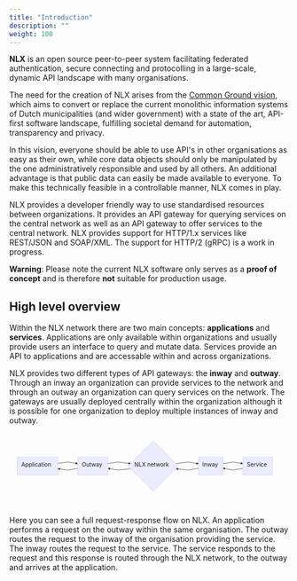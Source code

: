 ```yaml
---
title: "Introduction"
description: ""
weight: 100
---
```


**NLX** is an open source peer-to-peer system facilitating federated authentication, secure connecting and protocolling in a large-scale, dynamic API landscape with many organisations.

The need for the creation of NLX arises from the [Common Ground vision](https://github.com/VNG-Realisatie/common-ground), which aims to convert or replace the current monolithic information systems of Dutch municipalities (and wider government) with a state of the art, API-first software landscape, fulfilling societal demand for automation, transparency and privacy.

In this vision, everyone should be able to use API's in other organisations as easy as their own, while core data objects should only be manipulated by the one administratively responsible and used by all others. An additional advantage is that public data can easily be made available to everyone. To make this technically feasible in a controllable manner, NLX comes in play.

NLX provides a developer friendly way to use standardised resources between organizations. It provides an API gateway for querying services on the central network as well as an API gateway to offer services to the central network. NLX provides support for HTTP/1.x services like REST/JSON and SOAP/XML. The support for HTTP/2 (gRPC) is a work in progress.

**Warning**: Please note the current NLX software only serves as a **proof of concept** and is therefore **not** suitable for production usage.

## High level overview
Within the NLX network there are two main concepts: **applications** and **services**. Applications are only available within organizations and usually provide users an interface to query and mutate data. Services provide an API to applications and are accessable within and across organizations.

NLX provides two different types of API gateways: the **inway** and **outway**. Through an inway an organization can provide services to the network and through an outway an organization can query services on the network. The gateways are usually deployed centrally within the organization although it is possible for one organization to deploy multiple instances of inway and outway.

<svg id="mermaidChart0" xmlns="http://www.w3.org/2000/svg" height="100%" viewBox="0 0 697.109375 186" style="max-width:697.109375px;"><style>
  .mermaid .label{color:#333}.node circle,.node ellipse,.node polygon,.node rect{fill:#ececff;stroke:#ccf;stroke-width:1px}.node.clickable{cursor:pointer}.arrowheadPath{fill:#333}.edgePath .path{stroke:#333}.edgeLabel{background-color:#e8e8e8}.cluster rect{fill:#ffffde!important;rx:4!important;stroke:#aa3!important;stroke-width:1px!important}.cluster text{fill:#333}.actor{stroke:#ccf;fill:#ececff}text.actor{fill:#000;stroke:none}.actor-line{stroke:grey}.messageLine0{marker-end:"url(#arrowhead)"}.messageLine0,.messageLine1{stroke-width:1.5;stroke-dasharray:"2 2";stroke:#333}#arrowhead{fill:#333}#crosshead path{fill:#333!important;stroke:#333!important}.messageText{fill:#333;stroke:none}.labelBox{stroke:#ccf;fill:#ececff}.labelText,.loopText{fill:#000;stroke:none}.loopLine{stroke-width:2;stroke-dasharray:"2 2";marker-end:"url(#arrowhead)";stroke:#ccf}.note{stroke:#aa3;fill:#fff5ad}.noteText{fill:#000;stroke:none;font-family:trebuchet ms,verdana,arial;font-size:14px}.section{stroke:none;opacity:.2}.section0{fill:rgba(102,102,255,.49)}.section2{fill:#fff400}.section1,.section3{fill:#fff;opacity:.2}.sectionTitle0,.sectionTitle1,.sectionTitle2,.sectionTitle3{fill:#333}.sectionTitle{text-anchor:start;font-size:11px;text-height:14px}.grid .tick{stroke:#d3d3d3;opacity:.3;shape-rendering:crispEdges}.grid path{stroke-width:0}.today{fill:none;stroke:red;stroke-width:2px}.task{stroke-width:2}.taskText{text-anchor:middle;font-size:11px}.taskTextOutsideRight{fill:#000;text-anchor:start;font-size:11px}.taskTextOutsideLeft{fill:#000;text-anchor:end;font-size:11px}.taskText0,.taskText1,.taskText2,.taskText3{fill:#fff}.task0,.task1,.task2,.task3{fill:#8a90dd;stroke:#534fbc}.taskTextOutside0,.taskTextOutside1,.taskTextOutside2,.taskTextOutside3{fill:#000}.active0,.active1,.active2,.active3{fill:#bfc7ff;stroke:#534fbc}.activeText0,.activeText1,.activeText2,.activeText3{fill:#000!important}.done0,.done1,.done2,.done3{stroke:grey;fill:#d3d3d3;stroke-width:2}.doneText0,.doneText1,.doneText2,.doneText3{fill:#000!important}.crit0,.crit1,.crit2,.crit3{stroke:#f88;fill:red;stroke-width:2}.activeCrit0,.activeCrit1,.activeCrit2,.activeCrit3{stroke:#f88;fill:#bfc7ff;stroke-width:2}.doneCrit0,.doneCrit1,.doneCrit2,.doneCrit3{stroke:#f88;fill:#d3d3d3;stroke-width:2;cursor:pointer;shape-rendering:crispEdges}.activeCritText0,.activeCritText1,.activeCritText2,.activeCritText3,.doneCritText0,.doneCritText1,.doneCritText2,.doneCritText3{fill:#000!important}.titleText{text-anchor:middle;font-size:18px;fill:#000}g.classGroup text{fill:#9370db;stroke:none;font-family:trebuchet ms,verdana,arial;font-size:10px}g.classGroup rect{fill:#ececff;stroke:#9370db}g.classGroup line{stroke:#9370db;stroke-width:1}svg .classLabel .box{stroke:none;stroke-width:0;fill:#ececff;opacity:.5}svg .classLabel .label{fill:#9370db;font-size:10px}.relation{stroke:#9370db;stroke-width:1;fill:none}#compositionEnd,#compositionStart,.composition{fill:#9370db;stroke:#9370db;stroke-width:1}#aggregationEnd,#aggregationStart,.aggregation{fill:#ececff;stroke:#9370db;stroke-width:1}#dependencyEnd,#dependencyStart,#extensionEnd,#extensionStart{fill:#9370db;stroke:#9370db;stroke-width:1}.node text{font-size:14px}.node text,div.mermaidTooltip{font-family:trebuchet ms,verdana,arial}div.mermaidTooltip{position:absolute;text-align:center;max-width:200px;padding:2px;font-size:12px;background:#ffffde;border:1px solid #aa3;border-radius:2px;pointer-events:none;z-index:100}
svg {
  color: rgb(33, 37, 41);
  font: normal normal 400 normal 16px / 24px -apple-system, system-ui, "Segoe UI", Roboto, "Helvetica Neue", Arial, sans-serif, "Apple Color Emoji", "Segoe UI Emoji", "Segoe UI Symbol";
}
  </style><g><g class="output"><g class="clusters"></g><g class="edgePaths"><g class="edgePath" style="opacity: 1;"><path class="path" d="M121.140625,76.30817740101313L146.140625,73L171.140625,77.00050006250781" marker-end="url(#arrowhead30)" style="fill:none"></path><defs><marker id="arrowhead30" viewBox="0 0 10 10" refX="9" refY="5" markerUnits="strokeWidth" markerWidth="8" markerHeight="6" orient="auto"><path d="M 0 0 L 10 5 L 0 10 z" class="arrowheadPath" style="stroke-width: 1; stroke-dasharray: 1, 0;"></path></marker></defs></g><g class="edgePath" style="opacity: 1;"><path class="path" d="M246.125,77.00050006250781L271.125,73L303.05357142857144,77.07142857142857" marker-end="url(#arrowhead31)" style="fill:none"></path><defs><marker id="arrowhead31" viewBox="0 0 10 10" refX="9" refY="5" markerUnits="strokeWidth" markerWidth="8" markerHeight="6" orient="auto"><path d="M 0 0 L 10 5 L 0 10 z" class="arrowheadPath" style="stroke-width: 1; stroke-dasharray: 1, 0;"></path></marker></defs></g><g class="edgePath" style="opacity: 1;"><path class="path" d="M416.19642857142856,77.07142857142857L447.125,73L472.125,77.50323670137911" marker-end="url(#arrowhead32)" style="fill:none"></path><defs><marker id="arrowhead32" viewBox="0 0 10 10" refX="9" refY="5" markerUnits="strokeWidth" markerWidth="8" markerHeight="6" orient="auto"><path d="M 0 0 L 10 5 L 0 10 z" class="arrowheadPath" style="stroke-width: 1; stroke-dasharray: 1, 0;"></path></marker></defs></g><g class="edgePath" style="opacity: 1;"><path class="path" d="M533.15625,77.50323670137911L558.15625,73L583.15625,77.03378293205597" marker-end="url(#arrowhead33)" style="fill:none"></path><defs><marker id="arrowhead33" viewBox="0 0 10 10" refX="9" refY="5" markerUnits="strokeWidth" markerWidth="8" markerHeight="6" orient="auto"><path d="M 0 0 L 10 5 L 0 10 z" class="arrowheadPath" style="stroke-width: 1; stroke-dasharray: 1, 0;"></path></marker></defs></g><g class="edgePath" style="opacity: 1;"><path class="path" d="M583.15625,88.96621706794403L558.15625,93L533.15625,88.49676329862089" marker-end="url(#arrowhead34)" style="fill:none"></path><defs><marker id="arrowhead34" viewBox="0 0 10 10" refX="9" refY="5" markerUnits="strokeWidth" markerWidth="8" markerHeight="6" orient="auto"><path d="M 0 0 L 10 5 L 0 10 z" class="arrowheadPath" style="stroke-width: 1; stroke-dasharray: 1, 0;"></path></marker></defs></g><g class="edgePath" style="opacity: 1;"><path class="path" d="M472.125,88.49676329862089L447.125,93L416.19642857142856,89.92857142857143" marker-end="url(#arrowhead35)" style="fill:none"></path><defs><marker id="arrowhead35" viewBox="0 0 10 10" refX="9" refY="5" markerUnits="strokeWidth" markerWidth="8" markerHeight="6" orient="auto"><path d="M 0 0 L 10 5 L 0 10 z" class="arrowheadPath" style="stroke-width: 1; stroke-dasharray: 1, 0;"></path></marker></defs></g><g class="edgePath" style="opacity: 1;"><path class="path" d="M303.05357142857144,89.92857142857143L271.125,93L246.125,88.99949993749219" marker-end="url(#arrowhead36)" style="fill:none"></path><defs><marker id="arrowhead36" viewBox="0 0 10 10" refX="9" refY="5" markerUnits="strokeWidth" markerWidth="8" markerHeight="6" orient="auto"><path d="M 0 0 L 10 5 L 0 10 z" class="arrowheadPath" style="stroke-width: 1; stroke-dasharray: 1, 0;"></path></marker></defs></g><g class="edgePath" style="opacity: 1;"><path class="path" d="M171.140625,88.99949993749219L146.140625,93L121.140625,89.69182259898687" marker-end="url(#arrowhead37)" style="fill:none"></path><defs><marker id="arrowhead37" viewBox="0 0 10 10" refX="9" refY="5" markerUnits="strokeWidth" markerWidth="8" markerHeight="6" orient="auto"><path d="M 0 0 L 10 5 L 0 10 z" class="arrowheadPath" style="stroke-width: 1; stroke-dasharray: 1, 0;"></path></marker></defs></g></g><g class="edgeLabels"><g class="edgeLabel" style="opacity: 1;" transform=""><g transform="translate(0,0)" class="label"><foreignObject width="0" height="0"><div xmlns="http://www.w3.org/1999/xhtml" style="display: inline-block; white-space: nowrap;"><span class="edgeLabel"></span></div></foreignObject></g></g><g class="edgeLabel" style="opacity: 1;" transform=""><g transform="translate(0,0)" class="label"><foreignObject width="0" height="0"><div xmlns="http://www.w3.org/1999/xhtml" style="display: inline-block; white-space: nowrap;"><span class="edgeLabel"></span></div></foreignObject></g></g><g class="edgeLabel" style="opacity: 1;" transform=""><g transform="translate(0,0)" class="label"><foreignObject width="0" height="0"><div xmlns="http://www.w3.org/1999/xhtml" style="display: inline-block; white-space: nowrap;"><span class="edgeLabel"></span></div></foreignObject></g></g><g class="edgeLabel" style="opacity: 1;" transform=""><g transform="translate(0,0)" class="label"><foreignObject width="0" height="0"><div xmlns="http://www.w3.org/1999/xhtml" style="display: inline-block; white-space: nowrap;"><span class="edgeLabel"></span></div></foreignObject></g></g><g class="edgeLabel" style="opacity: 1;" transform=""><g transform="translate(0,0)" class="label"><foreignObject width="0" height="0"><div xmlns="http://www.w3.org/1999/xhtml" style="display: inline-block; white-space: nowrap;"><span class="edgeLabel"></span></div></foreignObject></g></g><g class="edgeLabel" style="opacity: 1;" transform=""><g transform="translate(0,0)" class="label"><foreignObject width="0" height="0"><div xmlns="http://www.w3.org/1999/xhtml" style="display: inline-block; white-space: nowrap;"><span class="edgeLabel"></span></div></foreignObject></g></g><g class="edgeLabel" style="opacity: 1;" transform=""><g transform="translate(0,0)" class="label"><foreignObject width="0" height="0"><div xmlns="http://www.w3.org/1999/xhtml" style="display: inline-block; white-space: nowrap;"><span class="edgeLabel"></span></div></foreignObject></g></g><g class="edgeLabel" style="opacity: 1;" transform=""><g transform="translate(0,0)" class="label"><foreignObject width="0" height="0"><div xmlns="http://www.w3.org/1999/xhtml" style="display: inline-block; white-space: nowrap;"><span class="edgeLabel"></span></div></foreignObject></g></g></g><g class="nodes"><g class="node" style="opacity: 1;" id="App" transform="translate(70.5703125,83)"><rect rx="0" ry="0" x="-50.5703125" y="-22" width="101.140625" height="44"></rect><g class="label" transform="translate(0,0)"><g transform="translate(-40.5703125,-12)"><foreignObject width="81.140625" height="24"><div xmlns="http://www.w3.org/1999/xhtml" style="display: inline-block; white-space: nowrap;">Application</div></foreignObject></g></g></g><g class="node" style="opacity: 1;" id="Out" transform="translate(208.6328125,83)"><rect rx="0" ry="0" x="-37.4921875" y="-22" width="74.984375" height="44"></rect><g class="label" transform="translate(0,0)"><g transform="translate(-27.4921875,-12)"><foreignObject width="54.984375" height="24"><div xmlns="http://www.w3.org/1999/xhtml" style="display: inline-block; white-space: nowrap;">Outway</div></foreignObject></g></g></g><g class="node" style="opacity: 1;" id="Net" transform="translate(359.125,83)"><polygon points="63,0 126,-63 63,-126 0,-63" rx="5" ry="5" transform="translate(-63,63)"></polygon><g class="label" transform="translate(0,0)"><g transform="translate(-46.75,-12)"><foreignObject width="93.5" height="24"><div xmlns="http://www.w3.org/1999/xhtml" style="display: inline-block; white-space: nowrap;">NLX network</div></foreignObject></g></g></g><g class="node" style="opacity: 1;" id="In" transform="translate(502.640625,83)"><rect rx="0" ry="0" x="-30.515625" y="-22" width="61.03125" height="44"></rect><g class="label" transform="translate(0,0)"><g transform="translate(-20.515625,-12)"><foreignObject width="41.03125" height="24"><div xmlns="http://www.w3.org/1999/xhtml" style="display: inline-block; white-space: nowrap;">Inway</div></foreignObject></g></g></g><g class="node" style="opacity: 1;" id="Serv" transform="translate(620.1328125,83)"><rect rx="0" ry="0" x="-36.9765625" y="-22" width="73.953125" height="44"></rect><g class="label" transform="translate(0,0)"><g transform="translate(-26.9765625,-12)"><foreignObject width="53.953125" height="24"><div xmlns="http://www.w3.org/1999/xhtml" style="display: inline-block; white-space: nowrap;">Service</div></foreignObject></g></g></g></g></g></g></svg>
  
Here you can see a full request-response flow on NLX. An application performs a request on the outway within the same organisation. The outway routes the request to the inway of the organisation providing the service. The inway routes the request to the service. The service responds to the request and this response is routed through the NLX network, to the outway and arrives at the application.
